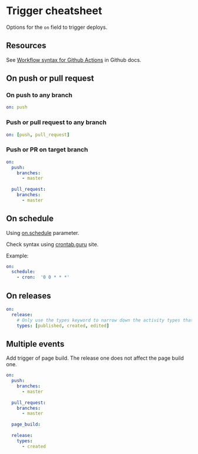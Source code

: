 # Trigger cheatsheet

Options for the `on` field to trigger deploys.

## Resources

See [Workflow syntax for Github Actions](https://help.github.com/en/actions/reference/workflow-syntax-for-github-actions) in Github docs.


## On push or pull request

### On push to any branch

```yaml
on: push
```

### Push or pull request to any branch

```yaml
on: [push, pull_request]
```


### Push or PR on target branch

```yaml
on:
  push:
    branches:
      - master
            
  pull_request:
    branches:
      - master
```


## On schedule

Using [on.schedule](https://help.github.com/en/actions/reference/workflow-syntax-for-github-actions#onschedule) parameter.

Check syntax using [crontab.guru](https://crontab.guru/) site.

Example:

```yaml
on:
  schedule:
    - cron:  '0 0 * * *'
```


## On releases

```yaml
on:
  release:
    # Only use the types keyword to narrow down the activity types that will trigger your workflow.
    types: [published, created, edited]
```


## Multiple events

Add trigger of page build. The release one does not affect the page build one.

```yaml
on:
  push:
    branches:
      - master
      
  pull_request:
    branches:
      - master
      
  page_build:
  
  release:
    types:
      - created
```
